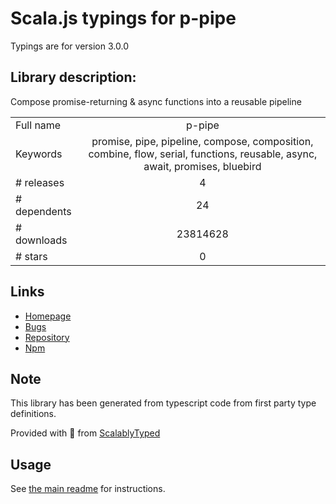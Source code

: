 
# Scala.js typings for p-pipe

Typings are for version 3.0.0

## Library description:
Compose promise-returning & async functions into a reusable pipeline

|                    |                 |
| ------------------ | :-------------: |
| Full name          | p-pipe |
| Keywords           | promise, pipe, pipeline, compose, composition, combine, flow, serial, functions, reusable, async, await, promises, bluebird |
| # releases         | 4 |
| # dependents       | 24 |
| # downloads        | 23814628 |
| # stars            | 0 |

## Links
- [Homepage](https://github.com/sindresorhus/p-pipe#readme)
- [Bugs](https://github.com/sindresorhus/p-pipe/issues)
- [Repository](https://github.com/sindresorhus/p-pipe)
- [Npm](https://www.npmjs.com/package/p-pipe)
    


## Note
This library has been generated from typescript code from first party type definitions.

Provided with :purple_heart: from [ScalablyTyped](https://github.com/oyvindberg/ScalablyTyped)

## Usage
See [the main readme](../../readme.md) for instructions.


